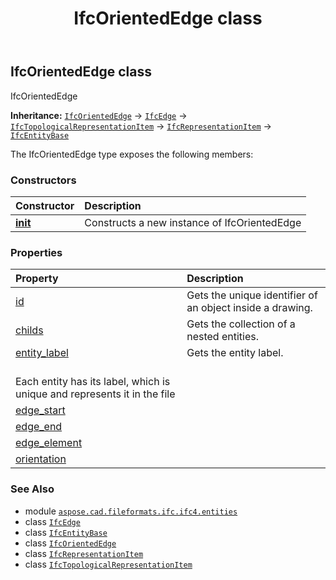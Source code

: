 ﻿---
title: IfcOrientedEdge class
second_title: Aspose.CAD for Python via .NET API References
description: 
type: docs
weight: 4010
url: /python-net/aspose.cad.fileformats.ifc.ifc4.entities/ifcorientededge/
is_root: false
---

## IfcOrientedEdge class

IfcOrientedEdge



**Inheritance:** [`IfcOrientedEdge`](/cad/python-net/aspose.cad.fileformats.ifc.ifc4.entities/ifcorientededge) → 
[`IfcEdge`](/cad/python-net/aspose.cad.fileformats.ifc.ifc4.entities/ifcedge) → 
[`IfcTopologicalRepresentationItem`](/cad/python-net/aspose.cad.fileformats.ifc.ifc4.entities/ifctopologicalrepresentationitem) → 
[`IfcRepresentationItem`](/cad/python-net/aspose.cad.fileformats.ifc.ifc4.entities/ifcrepresentationitem) → 
[`IfcEntityBase`](/cad/python-net/aspose.cad.fileformats.ifc/ifcentitybase)



The IfcOrientedEdge type exposes the following members:

### Constructors
| Constructor | Description |
| :- | :- |
| [__init__](/cad/python-net/aspose.cad.fileformats.ifc.ifc4.entities/ifcorientededge/__init__/#) | Constructs a new instance of IfcOrientedEdge |


### Properties
| Property | Description |
| :- | :- |
| [id](/cad/python-net/aspose.cad.fileformats.ifc.ifc4.entities/ifcorientededge/id) | Gets the unique identifier of an object inside a drawing. |
| [childs](/cad/python-net/aspose.cad.fileformats.ifc.ifc4.entities/ifcorientededge/childs) | Gets the collection of a nested entities. |
| [entity_label](/cad/python-net/aspose.cad.fileformats.ifc.ifc4.entities/ifcorientededge/entity_label) | Gets the entity label.<br/>Each entity has its label, which is unique and represents it in the file |
| [edge_start](/cad/python-net/aspose.cad.fileformats.ifc.ifc4.entities/ifcorientededge/edge_start) |  |
| [edge_end](/cad/python-net/aspose.cad.fileformats.ifc.ifc4.entities/ifcorientededge/edge_end) |  |
| [edge_element](/cad/python-net/aspose.cad.fileformats.ifc.ifc4.entities/ifcorientededge/edge_element) |  |
| [orientation](/cad/python-net/aspose.cad.fileformats.ifc.ifc4.entities/ifcorientededge/orientation) |  |



### See Also
* module [`aspose.cad.fileformats.ifc.ifc4.entities`](..)
* class [`IfcEdge`](/cad/python-net/aspose.cad.fileformats.ifc.ifc4.entities/ifcedge)
* class [`IfcEntityBase`](/cad/python-net/aspose.cad.fileformats.ifc/ifcentitybase)
* class [`IfcOrientedEdge`](/cad/python-net/aspose.cad.fileformats.ifc.ifc4.entities/ifcorientededge)
* class [`IfcRepresentationItem`](/cad/python-net/aspose.cad.fileformats.ifc.ifc4.entities/ifcrepresentationitem)
* class [`IfcTopologicalRepresentationItem`](/cad/python-net/aspose.cad.fileformats.ifc.ifc4.entities/ifctopologicalrepresentationitem)
